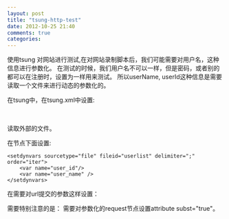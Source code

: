 ```yaml
---
layout: post
title: "tsung-http-test"
date: 2012-10-25 21:40
comments: true
categories:
---
```


使用tsung 对网站进行测试,在对网站录制脚本后，我们可能需要对用户名，这种信息进行参数化。
在测试的时候，我们用户名不可以一样，但是密码，或者别的都可以在注册时，设置为一样用来测试。
所以userName, userId这种信息是需要读取一个文件来进行动态的参数化的。

在tsung中，在tsung.xml中设置:

  <options>
      <option name="file_server" id='userlist' value="/home/cmonkey/.tsung/userlist.csv"/>
  </options>


读取外部的文件。

在<session>节点下面设置:

    <setdynvars sourcetype="file" fileid="userlist" delimiter=";" order="iter">
        <var name="user_id"/>
        <var name="user_name" />
    </setdynvars>


在需要对url提交的参数这样设置：
    <request subst="true">
        <http url='/validateCaptcha' version='1.1'
        contents='userName=%%_user_name%%&amp;passWord=e19d5cd5af0378da05f63f891c7467af&amp;validateCode=0000&amp;submit=Login'
        content_type='application/x-www-form-urlencoded' method='POST'>
        </http>
    </request>


需要特别注意的是：
    <reuqest subst="true">
需要对参数化的request节点设置attribute
    subst="true"。

<!-- more -->
